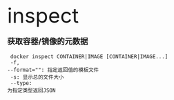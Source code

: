 <font size=8 >inspect</font>
<br/>
<br/>
<font size=4>**获取容器/镜像的元数据**</font>
<br/>
<br/>
<code> docker inspect CONTAINER|IMAGE [CONTAINER|IMAGE...]<br/>
-f, --format="": 指定返回值的模板文件<br/>
-s: 显示总的文件大小<br/>
--type: 为指定类型返回JSON<br/>
</code>
   	
	
    
    
    
    
    
    
	 
     




  